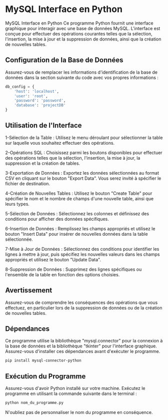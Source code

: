 # MySQL Interface en Python

MySQL Interface en Python
Ce programme Python fournit une interface graphique pour interagir avec une base de données MySQL. L'interface est conçue pour effectuer des opérations courantes telles que la sélection, l'insertion, la mise à jour et la suppression de données, ainsi que la création de nouvelles tables.

## Configuration de la Base de Données
Assurez-vous de remplacer les informations d'identification de la base de données dans la section suivante du code avec vos propres informations :

```python
db_config = {
    'host': 'localhost',
    'user': 'root',
    'password': 'password',
    'database': 'projectDB'
}
```

## Utilisation de l'Interface
1-Sélection de la Table : Utilisez le menu déroulant pour sélectionner la table sur laquelle vous souhaitez effectuer des opérations.

2-Opérations SQL : Choisissez parmi les boutons disponibles pour effectuer des opérations telles que la sélection, l'insertion, la mise à jour, la suppression et la création de tables.

3-Exportation de Données : Exportez les données sélectionnées au format CSV en cliquant sur le bouton "Export Data". Vous serez invité à spécifier le fichier de destination.

4-Création de Nouvelles Tables : Utilisez le bouton "Create Table" pour spécifier le nom et le nombre de champs d'une nouvelle table, ainsi que leurs types.

5-Sélection de Données : Sélectionnez les colonnes et définissez des conditions pour afficher des données spécifiques.

6-Insertion de Données : Remplissez les champs appropriés et utilisez le bouton "Insert Data" pour insérer de nouvelles données dans la table sélectionnée.

7-Mise à Jour de Données : Sélectionnez des conditions pour identifier les lignes à mettre à jour, puis spécifiez les nouvelles valeurs dans les champs appropriés et utilisez le bouton "Update Data".

8-Suppression de Données : Supprimez des lignes spécifiques ou l'ensemble de la table en fonction des options choisies.

## Avertissement
Assurez-vous de comprendre les conséquences des opérations que vous effectuez, en particulier lors de la suppression de données ou de la création de nouvelles tables.

## Dépendances
Ce programme utilise la bibliothèque "mysql.connector" pour la connexion à la base de données et la bibliothèque "tkinter" pour l'interface graphique. Assurez-vous d'installer ces dépendances avant d'exécuter le programme.

```bash
pip install mysql-connector-python
```

## Exécution du Programme

Assurez-vous d'avoir Python installé sur votre machine. Exécutez le programme en utilisant la commande suivante dans le terminal :

```bash
python nom_du_programme.py
```
N'oubliez pas de personnaliser le nom du programme en conséquence.


